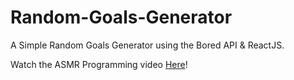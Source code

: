 # Random-Goals-Generator

A Simple Random Goals Generator using the Bored API & ReactJS.

Watch the ASMR Programming video [Here](https://www.youtube.com/watch?v=XSQTC2d_-NM&t=288s&ab_channel=PublicSalad)!
